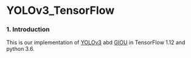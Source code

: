 #  YOLOv3_TensorFlow

### 1. Introduction

This is our implementation of [YOLOv3](https://pjreddie.com/media/files/papers/YOLOv3.pdf)
abd [GIOU](https://giou.stanford.edu/GIoU.pdf) in TensorFlow 1.12 and python 3.6.

